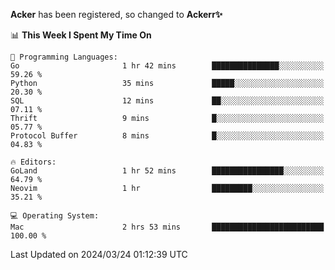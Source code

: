 **Acker** has been registered, so changed to **Ackerr✨**

<!--START_SECTION:waka-->
📊 **This Week I Spent My Time On** 

```text
💬 Programming Languages: 
Go                       1 hr 42 mins        ███████████████░░░░░░░░░░   59.26 % 
Python                   35 mins             █████░░░░░░░░░░░░░░░░░░░░   20.30 % 
SQL                      12 mins             ██░░░░░░░░░░░░░░░░░░░░░░░   07.11 % 
Thrift                   9 mins              █░░░░░░░░░░░░░░░░░░░░░░░░   05.77 % 
Protocol Buffer          8 mins              █░░░░░░░░░░░░░░░░░░░░░░░░   04.83 % 

🔥 Editors: 
GoLand                   1 hr 52 mins        ████████████████░░░░░░░░░   64.79 % 
Neovim                   1 hr                █████████░░░░░░░░░░░░░░░░   35.21 % 

💻 Operating System: 
Mac                      2 hrs 53 mins       █████████████████████████   100.00 % 
```


 Last Updated on 2024/03/24 01:12:39 UTC
<!--END_SECTION:waka-->

